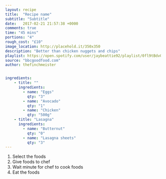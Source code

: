 ```yaml
---
layout: recipe
title:  "Recipe name"
subtitle: "Subtitle"
date:   2017-02-21 21:57:38 +0000
comments: true
time: "45 mins"
portions: "4"
rough_cost: "£10"
image_location: http://placehold.it/350x350
description: "Better than chicken nuggets and chips"
playlist: https://open.spotify.com/user/jaybeattie92/playlist/0fl9tBdvQbObUre4IG8cXy
source: "bbcgoodfood.com"
author: thefinchmeister


ingredients:
    - title: ""
      ingredients:
        - name: "Eggs"
          qty: "3"
        - name: "Avocado"
          qty: "1"
        - name: "Chicken"
          qty: "500g"
    - title: "Lasagna"
      ingredients:
        - name: "Butternut"
          qty: "0"
        - name: "Lasagna sheets"
          qty: "3"
---
```

1. Select the foods
2. Give foods to chef
3. Wait minute for chef to cook foods
4. Eat the foods
